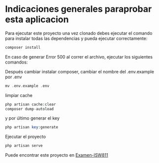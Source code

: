 # Indicaciones generales paraprobar esta aplicacion
Para ejecutar este proyecto una vez clonado debes ejecutar el comando para instalar todas las dependencias y pueda ejecutar correctamente: 

```php
composer install
```

En caso de generar Error 500 al correr el archivo, ejecutar los siguientes comandos:

Después cambiar instalar composer, cambiar el nombre del .env.example por .env

```php
mv .env.example .env
```

limpiar cache
```php
php artisan cache:clear
composer dump-autoload
```

y por último generar el key
```php
php artisan key:generate
```

Ejecutar el proyecto
```php
php artisan serve
```

Puede encontrar este proyecto en [Examen-ISW811]()